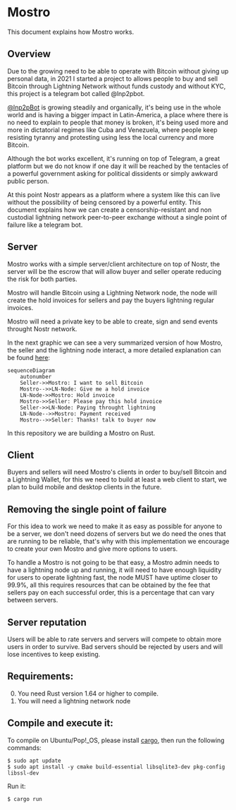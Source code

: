 # Mostro

This document explains how Mostro works.

## Overview

Due to the growing need to be able to operate with Bitcoin without giving up personal data, in 2021 I started a project to allows people to buy and sell Bitcoin through Lightning Network without funds custody and without KYC, this project is a telegram bot called @lnp2pbot.

[@lnp2pBot](https://github.com/lnp2pBot) is growing steadily and organically, it's being use in the whole world and is having a bigger impact in Latin-America, a place where there is no need to explain to people that money is broken, it's being used more and more in dictatorial regimes like Cuba and Venezuela, where people keep resisting tyranny and protesting using less the local currency and more Bitcoin.

Although the bot works excellent, it's running on top of Telegram, a great platform but we do not know if one day it will be reached by the tentacles of a powerful government asking for political dissidents or simply awkward public person.

At this point Nostr appears as a platform where a system like this can live without the possibility of being censored by a powerful entity. This document explains how we can create a censorship-resistant and non custodial lightning network peer-to-peer exchange without a single point of failure like a telegram bot.

## Server

Mostro works with a simple server/client architecture on top of Nostr, the server will be the escrow that will allow buyer and seller operate reducing the risk for both parties.

Mostro will handle Bitcoin using a Lightning Network node, the node will create the hold invoices for sellers and pay the buyers lightning regular invoices.

Mostro will need a private key to be able to create, sign and send events throught Nostr network.

In the next graphic we can see a very summarized version of how Mostro, the seller and the lightning node interact, a more detailed explanation can be found [here](./FLOW.md):

```mermaid
sequenceDiagram
    autonumber
    Seller->>Mostro: I want to sell Bitcoin
    Mostro-->>LN-Node: Give me a hold invoice
    LN-Node->>Mostro: Hold invoice
    Mostro->>Seller: Please pay this hold invoice
    Seller->>LN-Node: Paying throught lightning
    LN-Node-->>Mostro: Payment received
    Mostro-->>Seller: Thanks! talk to buyer now
```

In this repository we are building a Mostro on Rust.

## Client

Buyers and sellers will need Mostro's clients in order to buy/sell Bitcoin and a Lightning Wallet, for this we need to build at least a web client to start, we plan to build mobile and desktop clients in the future.

## Removing the single point of failure

For this idea to work we need to make it as easy as possible for anyone to be a server, we don't need dozens of servers but we do need the ones that are running to be reliable, that's why with this implementation we encourage to create your own Mostro and give more options to users.

To handle a Mostro is not going to be that easy, a Mostro admin needs to have a lightning node up and running, it will need to have enough liquidity for users to operate lightning fast, the node MUST have uptime closer to 99.9%, all this requires resources that can be obtained by the fee that sellers pay on each successful order, this is a percentage that can vary between servers.

## Server reputation

Users will be able to rate servers and servers will compete to obtain more users in order to survive. Bad servers should be rejected by users and will lose incentives to keep existing.

## Requirements:

0. You need Rust version 1.64 or higher to compile.
1. You will need a lightning network node

## Compile and execute it:

To compile on Ubuntu/Pop!\_OS, please install [cargo](https://www.rust-lang.org/tools/install), then run the following commands:

```
$ sudo apt update
$ sudo apt install -y cmake build-essential libsqlite3-dev pkg-config libssl-dev
```

Run it:

```
$ cargo run
```
